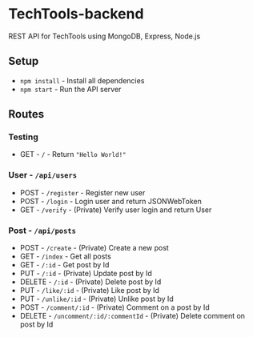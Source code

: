 # TechTools-backend

REST API for TechTools using MongoDB, Express, Node.js

## Setup

- `npm install` - Install all dependencies
- `npm start` - Run the API server

## Routes

### Testing

- GET - `/` - Return `"Hello World!"`

### User - `/api/users`

- POST - `/register` - Register new user
- POST - `/login` - Login user and return JSONWebToken
- GET - `/verify` - (Private) Verify user login and return User

### Post - `/api/posts`

- POST - `/create` - (Private) Create a new post
- GET - `/index` - Get all posts
- GET - `/:id` - Get post by Id
- PUT - `/:id` - (Private) Update post by Id
- DELETE - `/:id` - (Private) Delete post by Id
- PUT - `/like/:id` - (Private) Like post by Id
- PUT - `/unlike/:id` - (Private) Unlike post by Id
- POST - `/comment/:id` - (Private) Comment on a post by Id
- DELETE - `/uncomment/:id/:commentId` - (Private) Delete comment on post by Id
